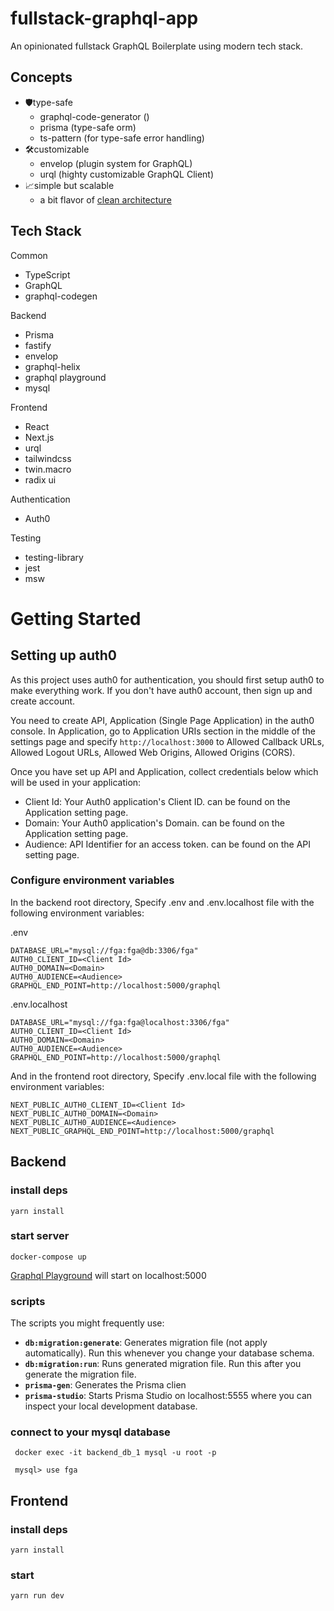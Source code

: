 # fullstack-graphql-app

An opinionated fullstack GraphQL Boilerplate using modern tech stack.

## Concepts

- 🛡type-safe
  - graphql-code-generator ()
  - prisma (type-safe orm)
  - ts-pattern (for type-safe error handling)
- 🛠customizable
  - envelop (plugin system for GraphQL)
  - urql (highty customizable GraphQL Client)
- 📈simple but scalable
  - a bit flavor of [clean architecture](https://blog.cleancoder.com/uncle-bob/2012/08/13/the-clean-architecture.html)

## Tech Stack

Common

- TypeScript
- GraphQL
- graphql-codegen

Backend

- Prisma
- fastify
- envelop
- graphql-helix
- graphql playground
- mysql

Frontend

- React
- Next.js
- urql
- tailwindcss
- twin.macro
- radix ui

Authentication

- Auth0

Testing

- testing-library
- jest
- msw

# Getting Started

## Setting up auth0

As this project uses auth0 for authentication, you should first setup auth0 to make everything work. If you don't have auth0 account, then sign up and create account.

You need to create API, Application (Single Page Application) in the auth0 console. In Application, go to Application URIs section in the middle of the settings page and specify `http://localhost:3000` to Allowed Callback URLs, Allowed Logout URLs, Allowed Web Origins, Allowed Origins (CORS).

Once you have set up API and Application, collect credentials below which will be used in your application:

* Client Id: Your Auth0 application's Client ID. can be found on the Application setting page.
* Domain: Your Auth0 application's Domain. can be found on the Application setting page.
* Audience: API Identifier for an access token. can be found on the API setting page.

### Configure environment variables

In the backend root directory, Specify .env and .env.localhost file with the following environment variables:

.env

```
DATABASE_URL="mysql://fga:fga@db:3306/fga"
AUTH0_CLIENT_ID=<Client Id>
AUTH0_DOMAIN=<Domain>
AUTH0_AUDIENCE=<Audience>
GRAPHQL_END_POINT=http://localhost:5000/graphql
```

.env.localhost

```
DATABASE_URL="mysql://fga:fga@localhost:3306/fga"
AUTH0_CLIENT_ID=<Client Id>
AUTH0_DOMAIN=<Domain>
AUTH0_AUDIENCE=<Audience>
GRAPHQL_END_POINT=http://localhost:5000/graphql
```

And in the frontend root directory, Specify .env.local file with the following environment variables:

```
NEXT_PUBLIC_AUTH0_CLIENT_ID=<Client Id>
NEXT_PUBLIC_AUTH0_DOMAIN=<Domain>
NEXT_PUBLIC_AUTH0_AUDIENCE=<Audience>
NEXT_PUBLIC_GRAPHQL_END_POINT=http://localhost:5000/graphql
```

## Backend

### install deps

```
yarn install
```

### start server

```
docker-compose up
```

[Graphql Playground](https://github.com/graphql/graphql-playground) will start on localhost:5000

### scripts

The scripts you might frequently use:

- **`db:migration:generate`**: Generates migration file (not apply automatically). Run this whenever you change your database schema.
- **`db:migration:run`**: Runs generated migration file. Run this after you generate the migration file.
- **`prisma-gen`**: Generates the Prisma clien
- **`prisma-studio`**: Starts Prisma Studio on localhost:5555 where you can inspect your local development database.

### connect to your mysql database

```
 docker exec -it backend_db_1 mysql -u root -p

 mysql> use fga
```

## Frontend

### install deps

```
yarn install
```

### start

```
yarn run dev
```
